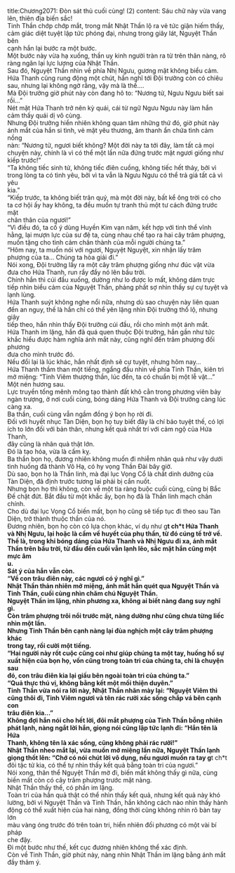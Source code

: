title:Chương2071: Đòn sát thủ cuối cùng! (2)
content:
Sáu chữ này vừa vang lên, thiên địa biến sắc!<br>Tinh Thần chớp chớp mắt, trong mắt Nhật Thần lộ ra vẻ tức giận hiếm thấy,<br>cảm giác diệt tuyệt lập tức phóng đại, nhưng trong giây lát, Nguyệt Thần bên<br>cạnh hắn lại bước ra một bước.<br>Một bước này vừa hạ xuống, thần uy kinh người tràn ra từ trên thân nàng, rõ<br>ràng ngăn lại lực lượng của Nhật Thần.<br>Sau đó, Nguyệt Thần nhìn về phía Nhị Ngưu, gương mặt không biểu cảm.<br>Hứa Thanh cũng rung động một chút, hắn nghĩ tới Đội trưởng còn có chiêu<br>sau, nhưng lại không ngờ rằng, vậy mà là thế….<br>Mà Đội trưởng giờ phút này còn đang hô to: “Nương tử, Ngưu Ngưu biết sai<br>rồi…”<br>Nét mặt Hứa Thanh trở nên kỳ quái, cái từ ngữ Ngưu Ngưu này làm hắn<br>cảm thấy quái dị vô cùng.<br>Nhưng Đội trưởng hiển nhiên không quan tâm những thứ đó, giờ phút này<br>ánh mắt của hắn si tình, vẻ mặt yêu thương, âm thanh ẩn chứa tình cảm nồng<br>nàn: “Nương tử, ngươi biết không? Một đời này ta tới đây, làm tất cả mọi<br>chuyện này, chính là vì có thể một lần nữa đứng trước mặt ngươi giống như<br>kiếp trước!”<br>“Ta không tiếc sinh tử, không tiếc điên cuồng, không tiếc hết thảy, bởi vì<br>trong lòng ta có tình yêu, bởi vì ta vẫn là Ngưu Ngưu có thể trả giá tất cả vì yêu<br>kia.”<br>“Kiếp trước, ta không biết trân quý, mà một đời này, bất kể ông trời có cho<br>ta cơ hội ấy hay không, ta đều muốn tự tranh thủ một tư cách đứng trước mặt<br>chân thân của ngươi!”<br>“Vì điều đó, ta cố ý dùng Huyền Kim vạn năm, kết hợp với tinh thể vĩnh<br>hằng, lại mượn lực của sư đệ ta, cùng nhau chế tạo ra hai cây trâm phượng,<br>muốn tặng cho tình cảm chân thành của mỗi người chúng ta.”<br>“Hôm nay, ta muốn nói với ngươi, Nguyệt Nguyệt, xin nhận lấy trâm<br>phượng của ta… Chúng ta hòa giải đi.”<br>Nói xong, Đội trưởng lấy ra một cây trâm phượng giống như đúc vật vừa<br>đưa cho Hứa Thanh, run rẩy đẩy nó lên bầu trời.<br>Chính hắn thì cúi đầu xuống, dường như lo được lo mất, không dám trực<br>tiếp nhìn biểu cảm của Nguyệt Thần, phảng phất sợ nhìn thấy sự cự tuyệt và<br>lạnh lùng.<br>Hứa Thanh suýt không nghe nổi nữa, nhưng dù sao chuyện này liên quan<br>đến an nguy, thế là hắn chỉ có thể yên lặng nhìn Đội trưởng thổ lộ, nhưng giây<br>tiếp theo, hắn nhìn thấy Đội trưởng cúi đầu, rồi cho mình một ánh mắt.<br>Hứa Thanh im lặng, hắn đã quá quen thuộc Đội trưởng, hắn gần như tức<br>khắc hiểu được hàm nghĩa ánh mắt này, cũng nghĩ đến trâm phượng đối phương<br>đưa cho mình trước đó.<br>Nếu đổi lại là lúc khác, hắn nhất định sẽ cự tuyệt, nhưng hôm nay…<br>Hứa Thanh thầm than một tiếng, ngẩng đầu nhìn về phía Tinh Thần, kiên trì<br>mở miệng: “Tinh Viêm thượng thần, lúc đến, ta có chuẩn bị một lễ vật…”<br>Một nén hương sau.<br>Lực truyền tống mênh mông tạo thành đất khô cằn trong phương viên bảy<br>ngàn trượng, ở nơi cuối cùng, bóng dáng Hứa Thanh và Đội trưởng càng lúc<br>càng xa.<br>Ba thần, cuối cùng vẫn ngầm đồng ý bọn họ rời đi.<br>Đối với huyết nhục Tàn Diện, bọn họ tuy biết đây là chí bảo tuyệt thế, có lợi<br>ích to lớn đối với bản thân, nhưng kết quả nhất trí với cảm ngộ của Hứa Thanh,<br>đây cũng là nhân quả thật lớn.<br>Đó là tạo hóa, vừa là cấm kỵ.<br>Ba thần bọn họ, đương nhiên không muốn đi nhiễm nhân quả như vậy dưới<br>tình huống đã thành Vô Hạ, có hy vọng Thần Đài bây giờ.<br>Dù sao, bọn họ là Thần linh, mà đại lục Vọng Cổ là chất dinh dưỡng của<br>Tàn Diện, đã định trước tương lai phải bị cắn nuốt.<br>Nhưng bọn họ thì không, còn về một tia ràng buộc cuối cùng, cũng bị Bắc<br>Đế chặt đứt. Bắt đầu từ một khắc ấy, bọn họ đã là Thần linh mạch chân chính.<br>Cho dù đại lục Vọng Cổ biến mất, bọn họ cũng sẽ tiếp tục đi theo sau Tàn<br>Diện, trở thành thuộc thần của nó.<br>Đương nhiên, bọn họ còn có lựa chọn khác, ví dụ như g**t ch*t Hứa Thanh<br>và Nhị Ngưu, lại hoặc là cầm về huyết của phụ thần, từ đó cúng tế trở về.<br>Thế là, trong khi bóng dáng của Hứa Thanh và Nhị Ngưu đi xa, ánh mắt<br>Thần trên bầu trời, từ đầu đến cuối vẫn lạnh lẽo, sắc mặt hắn cũng một mực âm<br>u.<br>Sát ý của hắn vẫn còn.<br>“Về con trâu điên này, các ngươi có ý nghĩ gì.”<br>Nhật Thần thản nhiên mở miệng, ánh mắt hắn quét qua Nguyệt Thần và<br>Tinh Thần, cuối cùng nhìn chăm chú Nguyệt Thần.<br>Nguyệt Thần im lặng, nhìn phương xa, không ai biết nàng đang suy nghĩ gì.<br>Còn trâm phượng trôi nổi trước mặt, nàng dường như cũng chưa từng liếc<br>nhìn một lần.<br>Nhưng Tinh Thần bên cạnh nàng lại đùa nghịch một cây trâm phượng khác<br>trong tay, rồi cười một tiếng.<br>“Hai người này rốt cuộc cũng coi như giúp chúng ta một tay, huống hồ sự<br>xuất hiện của bọn họ, vốn cũng trong toàn tri của chúng ta, chỉ là chuyện sau<br>đó, con trâu điên kia lại giấu bên ngoài toàn tri của chúng ta.”<br>“Quả thực thú vị, không bằng kết một mối thiện duyên.”<br>Tinh Thần vừa nói ra lời này, Nhật Thần nhăn mày lại: “Nguyệt Viêm thì<br>cũng thôi đi, Tinh Viêm ngươi và tên rác rưởi xác sống chắp vá bên cạnh con<br>trâu điên kia…”<br>Không đợi hắn nói cho hết lời, đôi mắt phượng của Tinh Thần bỗng nhiên<br>phát lạnh, nàng ngắt lời hắn, giọng nói cũng lập tức lạnh đi: “Hắn tên là Hứa<br>Thanh, không tên là xác sống, cũng không phải rác rưởi!”<br>Nhật Thần nheo mắt lại, vừa muốn mở miệng lần nữa, Nguyệt Thần lạnh<br>giọng thốt lên: “Chớ có nói chút lời vô dụng, nếu ngươi muốn ra tay g**t ch*t<br>đôi tặc tử kia, có thể tự nhìn thấy kết quả bằng toàn tri của ngươi.”<br>Nói xong, thân thể Nguyệt Thần mờ đi, biến mất không thấy gì nữa, cùng<br>biến mất còn có cây trâm phượng trước mặt nàng.<br>Nhật Thần thấy thế, có phần im lặng.<br>Toàn tri của hắn quả thật có thể nhìn thấy kết quả, nhưng kết quả này khó<br>lường, bởi vì Nguyệt Thần và Tinh Thần, hắn không cách nào nhìn thấy hành<br>động có thể xuất hiện của hai nàng, đồng thời cũng không nhìn rõ bàn tay lớn<br>màu vàng óng trước đó trên toàn tri, hiển nhiên đối phương có một vài bí pháp<br>che đậy.<br>Đi một bước như thế, kết cục đương nhiên không thể xác định.<br>Còn về Tinh Thần, giờ phút này, nàng nhìn Nhật Thần im lặng bằng ánh mắt<br>đầy thâm ý.
